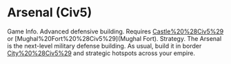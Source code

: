 # Arsenal (Civ5)

Game Info.
Advanced defensive building. Requires [Castle%20%28Civ5%29](Castle) or [Mughal%20Fort%20%28Civ5%29](Mughal Fort).
Strategy.
The Arsenal is the next-level military defense building. As usual, build it in border [City%20%28Civ5%29](cities) and strategic hotspots across your empire.